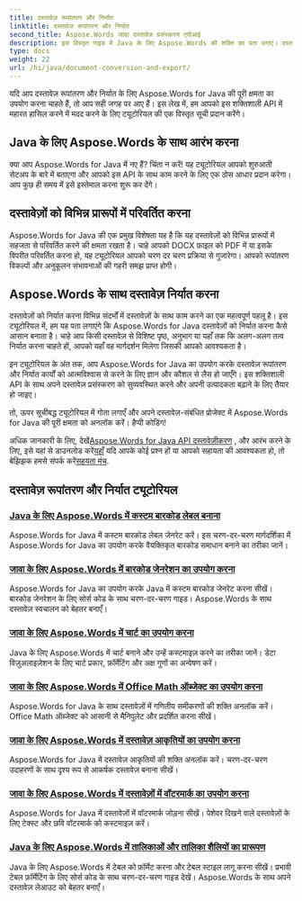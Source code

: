 ```yaml
---
title: दस्तावेज़ रूपांतरण और निर्यात
linktitle: दस्तावेज़ रूपांतरण और निर्यात
second_title: Aspose.Words जावा दस्तावेज़ प्रसंस्करण एपीआई
description: इस विस्तृत गाइड में Java के लिए Aspose.Words की शक्ति का पता लगाएं। दस्तावेज़ों को आसानी से कनवर्ट और निर्यात करना सीखें।
type: docs
weight: 22
url: /hi/java/document-conversion-and-export/
---
```


यदि आप दस्तावेज़ रूपांतरण और निर्यात के लिए Aspose.Words for Java की पूरी क्षमता का उपयोग करना चाहते हैं, तो आप सही जगह पर आए हैं। इस लेख में, हम आपको इस शक्तिशाली API में महारत हासिल करने में मदद करने के लिए ट्यूटोरियल की एक विस्तृत सूची प्रदान करेंगे।

## Java के लिए Aspose.Words के साथ आरंभ करना
क्या आप Aspose.Words for Java में नए हैं? चिंता न करें! यह ट्यूटोरियल आपको शुरुआती सेटअप के बारे में बताएगा और आपको इस API के साथ काम करने के लिए एक ठोस आधार प्रदान करेगा। आप कुछ ही समय में इसे इस्तेमाल करना शुरू कर देंगे।

## दस्तावेज़ों को विभिन्न प्रारूपों में परिवर्तित करना
Aspose.Words for Java की एक प्रमुख विशेषता यह है कि यह दस्तावेज़ों को विभिन्न प्रारूपों में सहजता से परिवर्तित करने की क्षमता रखता है। चाहे आपको DOCX फ़ाइल को PDF में या इसके विपरीत परिवर्तित करना हो, यह ट्यूटोरियल आपको चरण दर चरण प्रक्रिया से गुजारेगा। आपको रूपांतरण विकल्पों और अनुकूलन संभावनाओं की गहरी समझ प्राप्त होगी।

## Aspose.Words के साथ दस्तावेज़ निर्यात करना
दस्तावेज़ों को निर्यात करना विभिन्न संदर्भों में दस्तावेज़ों के साथ काम करने का एक महत्वपूर्ण पहलू है। इस ट्यूटोरियल में, हम यह पता लगाएंगे कि Aspose.Words for Java दस्तावेज़ों को निर्यात करना कैसे आसान बनाता है। चाहे आप किसी दस्तावेज़ से विशिष्ट पृष्ठ, अनुभाग या यहाँ तक कि अलग-अलग तत्व निर्यात करना चाहते हों, आपको यहाँ वह मार्गदर्शन मिलेगा जिसकी आपको आवश्यकता है।

इन ट्यूटोरियल के अंत तक, आप Aspose.Words for Java का उपयोग करके दस्तावेज़ रूपांतरण और निर्यात कार्यों को आत्मविश्वास से करने के लिए ज्ञान और कौशल से लैस हो जाएँगे। इस शक्तिशाली API के साथ अपने दस्तावेज़ प्रसंस्करण को सुव्यवस्थित करने और अपनी उत्पादकता बढ़ाने के लिए तैयार हो जाइए।

तो, ऊपर सूचीबद्ध ट्यूटोरियल में गोता लगाएँ और अपने दस्तावेज़-संबंधित प्रोजेक्ट में Aspose.Words for Java की पूरी क्षमता को अनलॉक करें। हैप्पी कोडिंग!

 अधिक जानकारी के लिए, देखें[Aspose.Words for Java API दस्तावेज़ीकरण](https://reference.aspose.com/words/java/) , और आरंभ करने के लिए, इसे यहां से डाउनलोड करें[यहाँ](https://releases.aspose.com/words/java/) यदि आपके कोई प्रश्न हों या आपको सहायता की आवश्यकता हो, तो बेझिझक हमसे संपर्क करें[सहयता मंच](https://forum.aspose.com/).

## दस्तावेज़ रूपांतरण और निर्यात ट्यूटोरियल
### [Java के लिए Aspose.Words में कस्टम बारकोड लेबल बनाना](./generating-custom-barcode-labels/)
Aspose.Words for Java में कस्टम बारकोड लेबल जेनरेट करें। इस चरण-दर-चरण मार्गदर्शिका में Aspose.Words for Java का उपयोग करके वैयक्तिकृत बारकोड समाधान बनाने का तरीका जानें।
### [जावा के लिए Aspose.Words में बारकोड जेनरेशन का उपयोग करना](./using-barcode-generation/)
Aspose.Words for Java का उपयोग करके Java में कस्टम बारकोड जेनरेट करना सीखें। बारकोड जेनरेशन के लिए सोर्स कोड के साथ चरण-दर-चरण गाइड। Aspose.Words के साथ दस्तावेज़ स्वचालन को बेहतर बनाएँ।
### [जावा के लिए Aspose.Words में चार्ट का उपयोग करना](./using-charts/)
Java के लिए Aspose.Words में चार्ट बनाने और उन्हें कस्टमाइज़ करने का तरीका जानें। डेटा विज़ुअलाइज़ेशन के लिए चार्ट प्रकार, फ़ॉर्मेटिंग और अक्ष गुणों का अन्वेषण करें।
### [जावा के लिए Aspose.Words में Office Math ऑब्जेक्ट का उपयोग करना](./using-office-math-objects/)
Aspose.Words for Java के साथ दस्तावेज़ों में गणितीय समीकरणों की शक्ति अनलॉक करें। Office Math ऑब्जेक्ट को आसानी से मैनिपुलेट और प्रदर्शित करना सीखें।
### [जावा के लिए Aspose.Words में दस्तावेज़ आकृतियों का उपयोग करना](./using-document-shapes/)
Aspose.Words for Java में दस्तावेज़ आकृतियों की शक्ति अनलॉक करें। चरण-दर-चरण उदाहरणों के साथ दृश्य रूप से आकर्षक दस्तावेज़ बनाना सीखें।
### [जावा के लिए Aspose.Words में दस्तावेज़ों में वॉटरमार्क का उपयोग करना](./using-watermarks-to-documents/)
Aspose.Words for Java में दस्तावेज़ों में वॉटरमार्क जोड़ना सीखें। पेशेवर दिखने वाले दस्तावेज़ों के लिए टेक्स्ट और छवि वॉटरमार्क को कस्टमाइज़ करें।
### [Java के लिए Aspose.Words में तालिकाओं और तालिका शैलियों का प्रारूपण](./formatting-tables-and-table-styles/)
Java के लिए Aspose.Words में टेबल को फ़ॉर्मेट करना और टेबल स्टाइल लागू करना सीखें। प्रभावी टेबल फ़ॉर्मेटिंग के लिए सोर्स कोड के साथ चरण-दर-चरण गाइड देखें। Aspose.Words के साथ अपने दस्तावेज़ लेआउट को बेहतर बनाएँ।